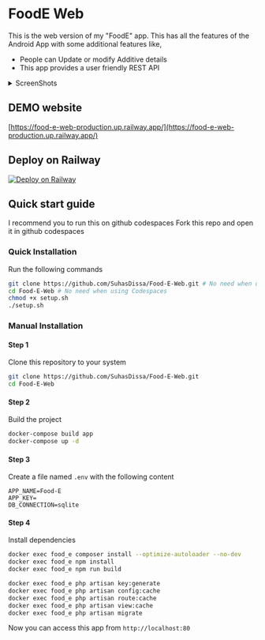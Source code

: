 # FoodE Web

This is the web version of my "FoodE" app. This has all the features of the Android App with some additional features like,

- People can Update or modify Additive details
- This app provides a user friendly REST API

<details>
  <summary>ScreenShots</summary>
  
<p align="center">
<img src="https://github.com/SuhasDissa/Food-E-Web/assets/64766434/63db7598-a749-454d-9426-c288ff47c14e" width="80%">
<br/>
<img src="https://github.com/SuhasDissa/Food-E-Web/assets/64766434/0e20b23f-4253-4833-a53c-20eb32149100" width="80%">
<br/>
<img src="https://github.com/SuhasDissa/Food-E-Web/assets/64766434/46452c75-0466-45a7-8c3d-a20d3417553a" width="50%">
<br/>
</p>
    
</details>

## DEMO website

[https://food-e-web-production.up.railway.app/](https://food-e-web-production.up.railway.app/)

## Deploy on Railway

[![Deploy on Railway](https://railway.app/button.svg)](https://railway.app/template/SjYZFB?referralCode=7A7Ugv)

## Quick start guide
I recommend you to run this on github codespaces
Fork this repo and open it in github codespaces

### Quick Installation

Run the following commands
```bash
git clone https://github.com/SuhasDissa/Food-E-Web.git # No need when using Codespaces
cd Food-E-Web # No need when using Codespaces
chmod +x setup.sh
./setup.sh
```

### Manual Installation

#### Step 1
Clone this repository to your system

```bash
git clone https://github.com/SuhasDissa/Food-E-Web.git
cd Food-E-Web
```
#### Step 2
Build the project
```bash
docker-compose build app
docker-compose up -d
```

#### Step 3
Create a file named `.env` with the following content
```env
APP_NAME=Food-E
APP_KEY=
DB_CONNECTION=sqlite

```

#### Step 4
Install dependencies
```bash
docker exec food_e composer install --optimize-autoloader --no-dev
docker exec food_e npm install
docker exec food_e npm run build

docker exec food_e php artisan key:generate
docker exec food_e php artisan config:cache
docker exec food_e php artisan route:cache
docker exec food_e php artisan view:cache
docker exec food_e php artisan migrate
```
Now you can access this app from `http://localhost:80`

